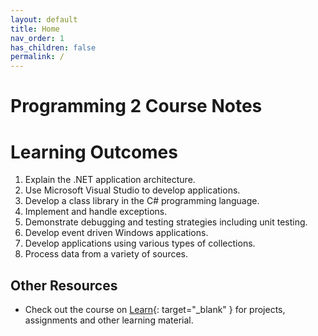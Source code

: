 ```yaml
---
layout: default
title: Home
nav_order: 1
has_children: false
permalink: /
---
```


# Programming 2 Course Notes

# Learning Outcomes

1. Explain the .NET application architecture.
2. Use Microsoft Visual Studio to develop applications.
3. Develop a class library in the C# programming language.
4. Implement and handle exceptions.
5. Demonstrate debugging and testing strategies including unit testing.
6. Develop event driven Windows applications.
7. Develop applications using various types of collections.
8. Process data from a variety of sources.

## Other Resources

* Check out the course on [Learn](https://learn.rrc.ca){: target="_blank" } for projects, assignments and other learning material.